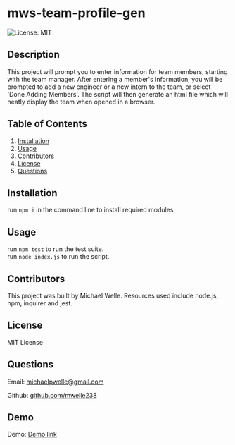 # mws-team-profile-gen
![License: MIT](https://img.shields.io/badge/License-MIT-yellow.svg)
## Description

This project will prompt you to enter information for team members, starting with the team manager.  After entering a member's information, you will be prompted to add a new engineer or a new intern to the team, or select 'Done Adding Members'.  The script will then generate an html file which will neatly display the team when opened in a browser.


## Table of Contents

1. [Installation](#Installation)
2. [Usage](#Usage)
3. [Contributors](#Contributors)
4. [License](#License)
5. [Questions](#Questions)

## Installation

run ```npm i``` in the command line to install required modules

## Usage

run ```npm test``` to run the test suite.  
run ```node index.js``` to run the script.

## Contributors

This project was built by Michael Welle.
Resources used include node.js, npm, inquirer and jest.

## License

MIT License

## Questions

Email: [michaelpwelle@gmail.com](mailto:michaelpwelle@gmail.com)

Github: [github.com/mwelle238](https://www.github.com/mwelle238)

## Demo

Demo: [Demo link](https://watch.screencastify.com/v/0vXyfJGx8NhG5gGNkB9c)

